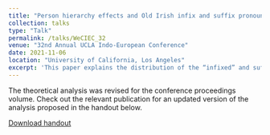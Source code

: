 ```yaml
---
title: "Person hierarchy effects and Old Irish infix and suffix pronoun distribution"
collection: talks
type: "Talk"
permalink: /talks/WeCIEC_32
venue: "32nd Annual UCLA Indo-European Conference"
date: 2021-11-06
location: "University of California, Los Angeles"
excerpt: 'This paper explains the distribution of the “infixed” and suffixed object pronouns in Old Irish in terms of agreement and the hierarchy among φ-features.'
---
```


The theoretical analysis was revised for the conference proceedings volume. Check out the relevant publication for an updated version of the analysis proposed  in the handout below. 

<a href='http://vlunardi.github.io/files/WeCIEC32-Lunardi.pdf'>Download handout</a>
